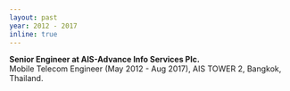 ```yaml
---
layout: past
year: 2012 - 2017
inline: true
---
```


**Senior Engineer at AIS-Advance Info Services Plc.**<br>
Mobile Telecom Engineer (May 2012 - Aug 2017), AIS TOWER 2, Bangkok, Thailand.
